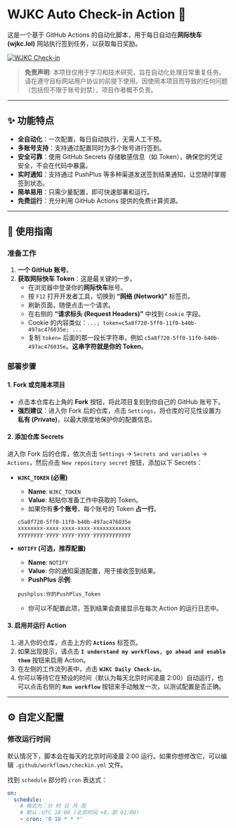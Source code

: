 # WJKC Auto Check-in Action 🚀

这是一个基于 GitHub Actions 的自动化脚本，用于每日自动在**网际快车 (wjkc.lol)** 网站执行签到任务，以获取每日奖励。

[![WJKC Check-in](https://github.com/ZZ0YY/wjkc-checkin/actions/workflows/checkin.yml/badge.svg)](https://github.com/ZZ0YY/wjkc-checkin/actions/workflows/checkin.yml)

> **免责声明**: 本项目仅用于学习和技术研究，旨在自动化处理日常重复任务。请在遵守目标网站用户协议的前提下使用。因使用本项目而导致的任何问题（包括但不限于账号封禁），项目作者概不负责。

---

## ✨ 功能特点

- **全自动化**：一次配置，每日自动执行，无需人工干预。
- **多账号支持**：支持通过配置同时为多个账号进行签到。
- **安全可靠**：使用 GitHub Secrets 存储敏感信息（如 Token），确保您的凭证安全，不会在代码中暴露。
- **实时通知**：支持通过 PushPlus 等多种渠道发送签到结果通知，让您随时掌握签到状态。
- **简单易用**：只需少量配置，即可快速部署和运行。
- **免费运行**：充分利用 GitHub Actions 提供的免费计算资源。

---

## 🔧 使用指南

### 准备工作

1.  **一个 GitHub 账号**。
2.  **获取网际快车 Token**：这是最关键的一步。
    -   在浏览器中登录你的**网际快车**账号。
    -   按 `F12` 打开开发者工具，切换到 **“网络 (Network)”** 标签页。
    -   刷新页面，随便点击一个请求。
    -   在右侧的 **“请求标头 (Request Headers)”** 中找到 `Cookie` 字段。
    -   Cookie 的内容类似：`...; token=c5a8f720-5ff0-11f0-b40b-497ac476035e; ...`
    -   复制 `token=` 后面的那一段长字符串，例如 `c5a8f720-5ff0-11f0-b40b-497ac476035e`。**这串字符就是你的 Token**。

### 部署步骤

#### 1. Fork 或克隆本项目

-   点击本仓库右上角的 **Fork** 按钮，将此项目复刻到你自己的 GitHub 账号下。
-   **强烈建议**：进入你 Fork 后的仓库，点击 `Settings`，将仓库的可见性设置为 **私有 (Private)**，以最大限度地保护你的配置信息。

#### 2. 添加仓库 Secrets

进入你 Fork 后的仓库，依次点击 `Settings` -> `Secrets and variables` -> `Actions`，然后点击 `New repository secret` 按钮，添加以下 Secrets：

-   **`WJKC_TOKEN` (必需)**
    -   **Name**: `WJKC_TOKEN`
    -   **Value**: 粘贴你准备工作中获取的 Token。
    -   如果你有**多个账号**，每个账号的 Token **占一行**。
      ```
      c5a8f720-5ff0-11f0-b40b-497ac476035e
      xxxxxxxx-xxxx-xxxx-xxxx-xxxxxxxxxxxx
      yyyyyyyy-yyyy-yyyy-yyyy-yyyyyyyyyyyy
      ```

-   **`NOTIFY` (可选，推荐配置)**
    -   **Name**: `NOTIFY`
    -   **Value**: 你的通知渠道配置，用于接收签到结果。
    -   **PushPlus 示例**:
      ```
      pushplus:你的PushPlus_Token
      ```
    -   你可以不配置此项，签到结果会直接显示在每次 Action 的运行日志中。

#### 3. 启用并运行 Action

1.  进入你的仓库，点击上方的 **`Actions`** 标签页。
2.  如果出现提示，请点击 **`I understand my workflows, go ahead and enable them`** 按钮来启用 Action。
3.  在左侧的工作流列表中，点击 **`WJKC Daily Check-in`**。
4.  你可以等待它在预设的时间（默认为每天北京时间凌晨 2:00）自动运行，也可以点击右侧的 **`Run workflow`** 按钮来手动触发一次，以测试配置是否正确。

---

## ⚙️ 自定义配置

### 修改运行时间

默认情况下，脚本会在每天的北京时间凌晨 2:00 运行。如果你想修改它，可以编辑 `.github/workflows/checkin.yml` 文件。

找到 `schedule` 部分的 `cron` 表达式：

```yaml
on:
  schedule:
    # 格式为：分 时 日 月 周
    # 默认：UTC 18:00 (北京时间 +8，即 02:00)
    - cron: '0 18 * * *'
